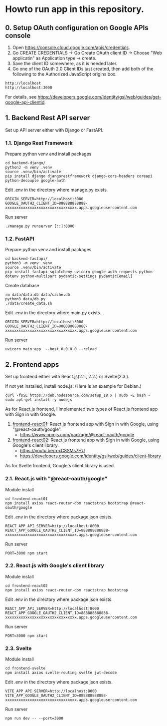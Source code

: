 # Howto run app in this repository.

## 0. <a name="googleapisetup">Setup OAuth configuration on Google APIs console</a>

1. Open https://console.cloud.google.com/apis/credentials.
1. Go CREATE CREDENTIALS -> Go Create OAuth client ID -> Choose "Web applicatin" as Application type -> create.
1. Save the client ID somewhere, as it is needed later. 
1. Go one of the OAuth 2.0 Client IDs just created, then add both of the following to the Authorized JavaScript origins box.

~~~
http://localhost
http://localhost:3000
~~~

For details, see https://developers.google.com/identity/gsi/web/guides/get-google-api-clientid.

## 1. Backend Rest API server

Set up API server either with Django or FastAPI.

### 1.1. Django Rest Framework

Prepare python venv and install packages
~~~
cd backend-django/
python3 -m venv .venv
source .venv/bin/activate
pip install django djangorestframework django-cors-headers coreapi python-decouple google-auth
~~~

Edit .env in the directory where manage.py exists.
~~~
ORIGIN_SERVER=http://localhost:3000
GOOGLE_OAUTH2_CLIENT_ID=888888888888-xxxxxxxxxxxxxxxxxxxxxxxxxxxxxxxx.apps.googleusercontent.com
~~~

Run server
~~~
./manage.py runserver [::]:8000
~~~

### 1.2. FastAPI

Prepare python venv and install packages
~~~
cd backend-fastapi/
python3 -m venv .venv
source .venv/bin/activate
pip install fastapi sqlalchemy uvicorn google-auth requests python-dotenv python-multipart pydantic-settings pydantic[email]
~~~

Create database
~~~
rm data/data.db data/cache.db
python3 data/db.py
./data/create_data.sh
~~~

Edit .env in the directory where main.py exists.
~~~
ORIGIN_SERVER=http://localhost:3000
GOOGLE_OAUTH2_CLIENT_ID=888888888888-xxxxxxxxxxxxxxxxxxxxxxxxxxxxxxxx.apps.googleusercontent.com
~~~

Run server
~~~
uvicorn main:app  --host 0.0.0.0 --reload
~~~

## 2. Frontend apps

Set up frontend either with React.js(2.1., 2.2.) or Svelte(2.3.).

If not yet installed, install node.js. (Here is an example for Debian.)
~~~
curl -fsSL https://deb.nodesource.com/setup_18.x | sudo -E bash -
sudo apt-get install -y nodejs
~~~

As for React.js frontend, I implemented two types of React.js frontend app with Sign in with Google.

1. [frontend-react01](frontend-react01): React.js frontend app with Sign in with Google, using "@react-oauth/google".
   - https://www.npmjs.com/package/@react-oauth/google
1. [frontend-react02](frontend-react02): React.js frontend app with Sign in with Google, using Google's client library.
   - https://youtu.be/roxC8SMs7HU
   - https://developers.google.com/identity/gsi/web/guides/client-library


As for Svelte frontend, Google's client library is used.

### 2.1. React.js with "@react-oauth/google"

Module install
~~~
cd frontend-react01
npm install axios react-router-dom reactstrap bootstrap @react-oauth/google
~~~

Edit .env in the directory where package.json exists.
~~~
REACT_APP_API_SERVER=http://localhost:8000
REACT_APP_GOOGLE_OAUTH2_CLIENT_ID=888888888888-xxxxxxxxxxxxxxxxxxxxxxxxxxxxxxxx.apps.googleusercontent.com
~~~

Run server
~~~
PORT=3000 npm start 
~~~

### 2.2. React.js with Google's client library

Module install
~~~
cd frontend-react02
npm install axios react-router-dom reactstrap bootstrap
~~~

Edit .env in the directory where package.json exists.
~~~
REACT_APP_API_SERVER=http://localhost:8000
REACT_APP_GOOGLE_OAUTH2_CLIENT_ID=888888888888-xxxxxxxxxxxxxxxxxxxxxxxxxxxxxxxx.apps.googleusercontent.com
~~~

Run server
~~~
PORT=3000 npm start 
~~~

### 2.3. Svelte

Module install
~~~
cd frontend-svelte
npm install axios svelte-routing svelte jwt-decode
~~~

Edit .env in the directory where package.json exists.
~~~
VITE_APP_API_SERVER=http://localhost:8000
VITE_APP_GOOGLE_OAUTH2_CLIENT_ID=888888888888-xxxxxxxxxxxxxxxxxxxxxxxxxxxxxxxx.apps.googleusercontent.com
~~~

Run server
~~~
npm run dev -- --port=3000
~~~

